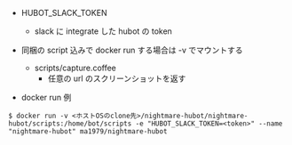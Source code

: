 - HUBOT_SLACK_TOKEN
  - slack に integrate した hubot の token


- 同梱の script 込みで docker run する場合は -v でマウントする
  - scripts/capture.coffee
    - 任意の url のスクリーンショットを返す
- docker run 例

```
$ docker run -v <ホストOSのclone先>/nightmare-hubot/nightmare-hubot/scripts:/home/bot/scripts -e "HUBOT_SLACK_TOKEN=<token>" --name "nightmare-hubot" ma1979/nightmare-hubot
```

